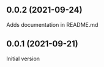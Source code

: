 
0.0.2 (2021-09-24)
------------------
Adds documentation in README.md

0.0.1 (2021-09-21)
------------------
Initial version
